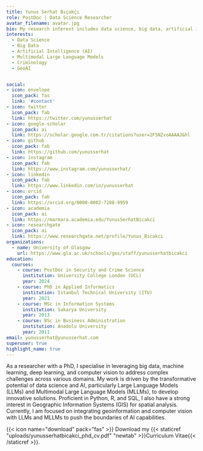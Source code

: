 ```yaml
---
title: Yunus Serhat Bıçakçı
role: PostDoc | Data Science Researcher
avatar_filename: avatar.jpg
bio: My research interest includes data science, big data, artificial intelligence, information systems, criminology, geospatial and football. 
interests:
  - Data Science
  - Big Data
  - Artificial Intelligence (AI)
  - Multimodal Large Language Models
  - Criminology
  - GeoAI


social:
- icon: envelope
  icon_pack: fas
  link: '#contact'
- icon: twitter
  icon_pack: fab
  link: https://twitter.com/yunusserhat
- icon: google-scholar
  icon_pack: ai
  link: https://scholar.google.com.tr/citations?user=2FSN2voAAAAJ&hl
- icon: github
  icon_pack: fab
  link: https://github.com/yunusserhat
- icon: instagram
  icon_pack: fab
  link: https://www.instagram.com/yunusserhat/
- icon: linkedin
  icon_pack: fab
  link: https://www.linkedin.com/in/yunusserhat
- icon: orcid
  icon_pack: fab
  link: https://orcid.org/0000-0002-7288-9959
- icon: academia
  icon_pack: ai
  link: https://marmara.academia.edu/YunusSerhatBicakci
- icon: researchgate
  icon_pack: ai
  link: https://www.researchgate.net/profile/Yunus_Bicakci
organizations:
  - name: University of Glasgow 
    url: https://www.gla.ac.uk/schools/ges/staff/yunusserhatbicakci
education:
  courses:
    - course: PostDoc in Security and Crime Science
      institution: University College London (UCL)
      year: 2024
    - course: PhD in Applied Informatics
      institution: Istanbul Technical University (ITU)
      year: 2021
    - course: MSc in Information Systems
      institution: Sakarya University
      year: 2013
    - course: BSc in Business Administration
      institution: Anadolu University
      year: 2011
email: yunusserhat@yunusserhat.com
superuser: true
highlight_name: true
---
```


As a researcher with a PhD, I specialise in leveraging big data, machine learning, deep learning, and computer vision to address complex challenges across various domains. My work is driven by the transformative potential of data science and AI, particularly Large Language Models (LLMs) and Multimodal Large Language Models (MLLMs), to develop innovative solutions. Proficient in Python, R, and SQL, I also have a strong interest in Geographic Information Systems (GIS) for spatial analysis. Currently, I am focused on integrating geoinformation and computer vision with LLMs and MLLMs to push the boundaries of AI capabilities.

{{< icon name="download" pack="fas" >}} Download my {{< staticref "uploads/yunusserhatbicakci_phd_cv.pdf" "newtab" >}}Curriculum Vitae{{< /staticref >}}.
